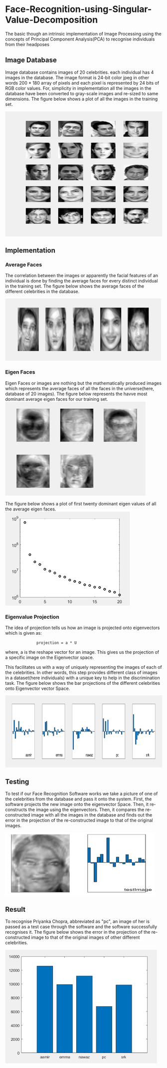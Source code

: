 # Face-Recognition-using-Singular-Value-Decomposition
The basic though an intrinsic implementation of Image Processing using the concepts of Principal Component Analysis(PCA) to recognise individuals from their headposes

## Image Database
Image database contains images of 20 celebrities. each individual has 4 images in the database. The image format is 24-bit color jpeg in other words 200 * 180 array of pixels and each pixel is represented by 24 bits of RGB color values. For, simplicity in implementation all the images in the database have been converted to gray-scale images and re-sized to same dimensions. The figure below shows a plot of all the images in the training set.

<img src="Figures/plot.png" height=400>

## Implementation
### Average Faces
The correlation between the images or apparently the facial features of an
individual is done by finding the average faces for every distinct individual
in the training set. The figure below shows the average faces of the different
celebrities in the database.

<img src="Figures/Avg_faces.png" width=500>

### Eigen Faces
Eigen Faces or images are nothing but the mathematically produced images
which represents the average faces of all the faces in the universe(here,
database of 20 images). The figure below represents the havve most dominant
average eigen faces for our training set.
<img src="Figures/Eigen_faces.png" height=300 width=450>

The figure below shows a plot of first twenty dominant eigen values of all
the average eigen faces.
<img src="Figures/Eigen_values.png" width=400>

### Eigenvalue Projection
The idea of projection tells us how an image is projected onto eigenvectors
which is given as:

                  projection = a * U
where,
a is the reshape vector for an image.
This gives us the projection of a specific image on the Eigenvector space.

This facilitates us with a way of uniquely representing the images of each of
the celebrities. In other words, this step provides different class of images in
a dataset(here individuals) with a unique key to help in the discrimination
task. The figure below shows the bar projections of the different celebrities
onto Eigenvector vector Space.

<img src="Figures/Projections.png" width=570 height=230>

## Testing
To test if our Face Recognition Software works we take a picture of one of
the celebrities from the database and pass it onto the system. First, the
software projects the new image onto the eigenvector Space. Then, it
re-constructs the image using the eigenvectors. Then, it compares the
re-constructed image with all the images in the database and finds out the
error in the projection of the re-constructed image to that of the original
images.

<img src="Figures/Projected_Image.png" width=480 height=200>

## Result
To recognise Priyanka Chopra, abbreviated as "pc", an image of her is
passed as a test case through the software and the software successfully
recognises it. The figure below shows the error in the projection of the
re-constructed image to that of the original images of other different
celebrities.

<img src="Figures/Error_graph.png" width=487 height=363>
